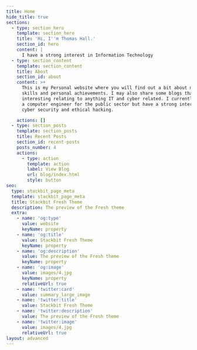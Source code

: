 ```yaml
---
title: Home
hide_title: true
sections:
  - type: section_hero
    template: section_hero
    title: 'Hi, I''m Thomas Hall.'
    section_id: hero
    content: |
      I have a strong interest in Information Technology
  - type: section_content
    template: section_content
    title: About
    section_id: about
    content: >+
      This is my Personal website where you will find out a bit about myself,
      skills and personal achievements. I may also share some blogs that i find
      interesting relating to anything IT and cyber related. I currently work as
      a computer engineer for the public sector but have a strong interest in
      cyber security and ethical hacking.

    actions: []
  - type: section_posts
    template: section_posts
    title: Recent Posts
    section_id: recent-posts
    posts_number: 4
    actions:
      - type: action
        template: action
        label: View Blog
        url: blog/index.html
        style: button
seo:
  type: stackbit_page_meta
  template: stackbit_page_meta
  title: Stackbit Fresh Theme
  description: The preview of the Fresh theme
  extra:
    - name: 'og:type'
      value: website
      keyName: property
    - name: 'og:title'
      value: Stackbit Fresh Theme
      keyName: property
    - name: 'og:description'
      value: The preview of the Fresh theme
      keyName: property
    - name: 'og:image'
      value: images/4.jpg
      keyName: property
      relativeUrl: true
    - name: 'twitter:card'
      value: summary_large_image
    - name: 'twitter:title'
      value: Stackbit Fresh Theme
    - name: 'twitter:description'
      value: The preview of the Fresh theme
    - name: 'twitter:image'
      value: images/4.jpg
      relativeUrl: true
layout: advanced
---
```

